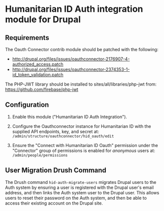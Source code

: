 # Humanitarian ID Auth integration module for Drupal

## Requirements

The Oauth Connector contrib module should be patched with the following:
- http://drupal.org/files/issues/oauthconnector-2176907-4-authorized_access.patch
- http://drupal.org/files/issues/oauthconnector-2374353-1-id_token_validation.patch

The PHP-JWT library should be installed to sites/all/libraries/php-jwt from:
https://github.com/firebase/php-jwt

## Configuration

1. Enable this module ("Humanitarian ID Auth Integration").

2. Configure the Oauthconnector instance for Humanitarian ID with the supplied
API endpoints, key, and secret at:
`/admin/structure/oauthconnector/hid_oauth/edit`

3. Ensure the "Connect with Humanitarian ID Oauth" permission under the
"Connector" group of permissions is enabled for *anonymous* users at:
`/admin/people/permissions`

## User Migration Drush Command

The Drush command `hid-auth-migrate-users` migrates Drupal users to the Auth
system by ensuring a user is registered with the Drupal user's email address,
and then links the Auth system user to the Drupal user. This allows users to
reset their password on the Auth system, and then be able to access their
existing account on the Drupal site.
